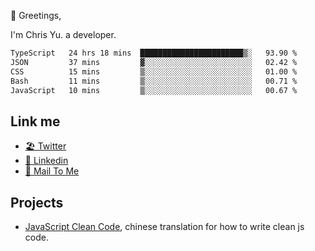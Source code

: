 👋 Greetings, 

I'm Chris Yu. a developer. 


<!--START_SECTION:waka-->

```txt
TypeScript   24 hrs 18 mins  ███████████████████████▒░   93.90 %
JSON         37 mins         ▓░░░░░░░░░░░░░░░░░░░░░░░░   02.42 %
CSS          15 mins         ▒░░░░░░░░░░░░░░░░░░░░░░░░   01.00 %
Bash         11 mins         ▒░░░░░░░░░░░░░░░░░░░░░░░░   00.71 %
JavaScript   10 mins         ▒░░░░░░░░░░░░░░░░░░░░░░░░   00.67 %
```

<!--END_SECTION:waka-->

## Link me

- [🏖️ Twitter](https://twitter.com/yuetong3yu)
- [🧳 Linkedin](https://www.linkedin.com/in/yuetong3yu)
- [📧 Mail To Me](mailto:yuetong3yu@gmail.com)


## Projects 

- [JavaScript Clean Code](https://js-clean-code-cn.vercel.app/), chinese translation for how to write clean js code.
